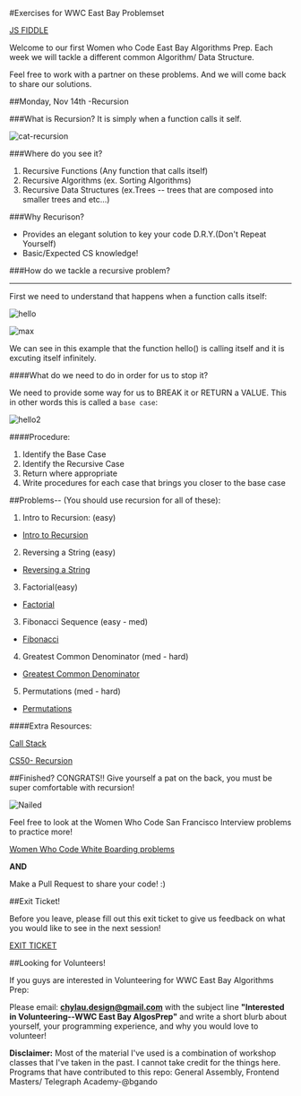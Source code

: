 #Exercises for WWC East Bay Problemset

[JS FIDDLE](https://jsfiddle.net/sdawkz2t/#&togetherjs=3sLLDkEoK1)

Welcome to our first Women who Code East Bay Algorithms Prep.  Each week we will tackle a different common Algorithm/ Data Structure.

Feel free to work with a partner on these problems.  And we will come back to share our solutions.  

##Monday, Nov 14th -Recursion

###What is Recursion?
  It is simply when a function calls it self. 
  
![cat-recursion](https://cloud.githubusercontent.com/assets/10103582/20289242/a75498be-aa8d-11e6-8b93-9e13292f27d0.gif)
  
###Where do you see it?
1. Recursive Functions (Any function that calls itself)
2. Recursive Algorithms (ex. Sorting Algorithms)
3. Recursive Data Structures (ex.Trees -- trees that are composed into smaller trees and etc...)

###Why Recurison?
  - Provides an elegant solution to key your code D.R.Y.(Don't Repeat Yourself) 
  - Basic/Expected CS knowledge!
  
###How do we tackle a recursive problem?
<hr>

First we need to understand that happens when a function calls itself:

![hello](https://cloud.githubusercontent.com/assets/10103582/20289013/483ea0f0-aa8c-11e6-9be6-a708f4cbc01a.png)

![max](https://cloud.githubusercontent.com/assets/10103582/20289052/5dd3c026-aa8c-11e6-90d9-01cb6deceb98.png)

We can see in this example that the function hello() is calling itself and it is excuting itself infinitely.


####What do we need to do in order for us to stop it?

We need to provide some way for us to BREAK it or RETURN a VALUE.
This in other words this is called a `base case`:

![hello2](https://cloud.githubusercontent.com/assets/10103582/20289016/49ec5fb4-aa8c-11e6-8c43-98d693fd0f7d.png)

####Procedure:

1. Identify the Base Case
2. Identify the Recursive Case
3. Return where appropriate
4. Write procedures for each case that brings you closer to the base case
 

##Problems-- (You should use recursion for all of these):
1. Intro to Recursion: (easy)

 - [Intro to Recursion](https://github.com/chylaudes/WWCEastBay-AlgosPrep/blob/master/11-14-16/problemset/introToRecursion.js)

2. Reversing a String (easy)

 - [Reversing a String](https://github.com/chylaudes/WWCEastBay-AlgosPrep/blob/master/11-14-16/problemset/reversingAString.js)

3. Factorial(easy)

 - [Factorial](https://github.com/chylaudes/WWCEastBay-AlgosPrep/blob/master/11-14-16/problemset/factorial.js)

3. Fibonacci Sequence (easy - med)
 
 - [Fibonacci](https://github.com/chylaudes/WWCEastBay-AlgosPrep/blob/master/11-14-16/problemset/fib.js)

4. Greatest Common Denominator (med - hard)

 - [Greatest Common Denominator](https://github.com/chylaudes/WWCEastBay-AlgosPrep/blob/master/11-14-16/problemset/gcd.js)

5. Permutations (med - hard)

 - [Permutations](https://github.com/chylaudes/WWCEastBay-AlgosPrep/blob/master/11-14-16/problemset/permutations.js)

####Extra Resources:

[Call Stack](https://www.youtube.com/watch?v=beqqGIdabrE&t=2s)

[CS50- Recursion](https://www.youtube.com/watch?v=VrrnjYgDBEk)

##Finished?
CONGRATS!! Give yourself a pat on the back, you must be super comfortable with recursion!

![Nailed](https://cloud.githubusercontent.com/assets/10103582/20289011/44adadaa-aa8c-11e6-9955-5ac861860ba7.gif)

Feel free to look at the Women Who Code San Francisco Interview problems to practice more!

[Women Who Code White Boarding problems](http://meetupresources.herokuapp.com/whiteboard.html)

**AND**

Make a Pull Request to share your code! :)

##Exit Ticket!

Before you leave, please fill out this exit ticket to give us feedback on what you would like to see in the next session!


[EXIT TICKET](https://goo.gl/forms/i4JicdTtAl2RWkeg2)


##Looking for Volunteers!

If you guys are interested in Volunteering for WWC East Bay Algorithms Prep:

Please email: **chylau.design@gmail.com**  with the subject line **"Interested in Volunteering--WWC East Bay AlgosPrep"** and write a short blurb about yourself, your programming experience, and why you would love to volunteer!  


**Disclaimer:**
Most of the material I've used is a combination of workshop classes that I've taken in the past.  I cannot take credit for the things here.  Programs that have contributed to this repo:  General Assembly, Frontend Masters/ Telegraph Academy-@bgando  
